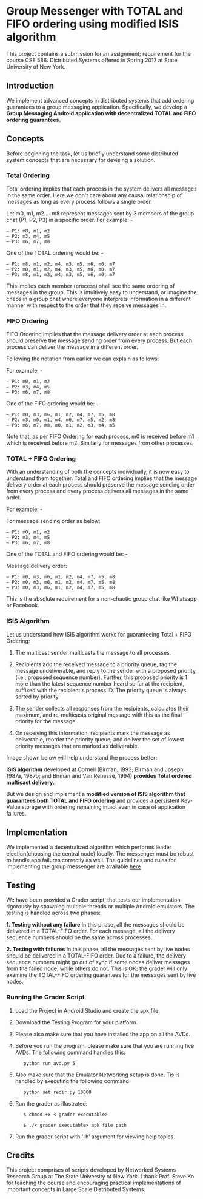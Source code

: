 # Group Messenger with TOTAL and FIFO ordering using modified ISIS algorithm

This project contains a submission for an assignment; requirement for the course CSE 586: Distributed Systems offered in Spring 2017 at State University of New York.

## Introduction

We implement advanced concepts in distributed systems that add ordering guarantees to a group messaging application. Specifically, we develop a **Group Messaging Android application with decentralized TOTAL and FIFO ordering guarantees.**

## Concepts
Before beginning the task, let us briefly understand some distributed system concepts that are necessary for devising a solution.
### Total Ordering

Total ordering implies that each process in the system delivers all messages in the same order. Here we don't care about any causal relationship of messages as long as every process follows a single order.

Let m0, m1, m2.....m8 represent messages sent by 3 members of the group chat (P1, P2, P3) in a specific order.
For example: -

    – P1: m0, m1, m2
    – P2: m3, m4, m5
    – P3: m6, m7, m8
One of the TOTAL ordering would be: - 

    – P1: m8, m1, m2, m4, m3, m5, m6, m0, m7
    – P2: m8, m1, m2, m4, m3, m5, m6, m0, m7
    – P3: m8, m1, m2, m4, m3, m5, m6, m0, m7

This implies each member (process) shall see the same ordering of messages in the group. This is intuitively easy to understand, or imagine the chaos in a group chat where everyone interprets information in a different manner with respect to the order that they receive messages in.

### FIFO Ordering

FIFO Ordering implies that the message delivery order at each process should preserve the message sending order from every process. But each process can deliver the message in a different order.

Following the notation from earlier we can explain as follows:

For example: -

    – P1: m0, m1, m2
    – P2: m3, m4, m5
    – P3: m6, m7, m8
One of the FIFO ordering would be: - 

    – P1: m0, m3, m6, m1, m2, m4, m7, m5, m8
    – P2: m3, m0, m1, m4, m6, m7, m5, m2, m8
    – P3: m6, m7, m8, m0, m1, m2, m3, m4, m5
    
Note that, as per FIFO Ordering for each process, m0 is received before m1, which is received before m2. Similarly for messages from other processes.

### TOTAL + FIFO Ordering

With an understanding of both the concepts individually, it is now easy to understand them together. Total and FIFO ordering implies that the message delivery order at each process should preserve the message sending order from every process and every process delivers all messages in the same order.

For example: -

For message sending order as below:

    – P1: m0, m1, m2
    – P2: m3, m4, m5
    – P3: m6, m7, m8

One of the TOTAL and FIFO ordering would be: - 

Message delivery order:

    – P1: m0, m3, m6, m1, m2, m4, m7, m5, m8
    – P2: m0, m3, m6, m1, m2, m4, m7, m5, m8
    – P3: m0, m3, m6, m1, m2, m4, m7, m5, m8

This is the absolute requirement for a non-chaotic group chat like Whatsapp or Facebook.

### ISIS Algorithm
Let us understand how ISIS algorithm works for guaranteeing Total + FIFO Ordering: 

  1. The multicast sender multicasts the message to all processes. 
  
  2. Recipients add the received message to a priority queue, tag the message undeliverable, and reply to the sender with a proposed priority (i.e., proposed sequence number). Further, this proposed priority is 1 more than the latest sequence number heard so far at the recipient, suffixed with the recipient's process ID. The priority queue is always sorted by priority.  
  
  3. The sender collects all responses from the recipients, calculates their maximum, and re-multicasts original message with this as the final priority for the message.
  
  4. On receiving this information, recipients mark the message as deliverable, reorder the priority queue, and deliver the set of lowest priority messages that are marked as deliverable.
  
Image shown below will help understand the process better:


**ISIS algorithm** developed at Cornell (Birman, 1993; Birman and Joseph, 1987a, 1987b; and Birman and Van Renesse, 1994) **provides Total ordered multicast delivery.** 

But we design and implement a **modified version of ISIS algorithm that guarantees both TOTAL and FIFO ordering** and provides a persistent Key-Value storage with ordering remaining intact even in case of application failures.

## Implementation
We implemented a decentralized algorithm which performs leader election(choosing the central node) locally. The messenger must be robust to handle app failures correctly as well.
The guidelines and rules for implementing the group messenger are available [here](https://docs.google.com/document/d/1xgXwZ6GYA152WT3K0B1MPP7F0mf0sPCPzfqr528pO5Y)

## Testing

We have been provided a Grader script, that tests our implementation rigorously by spawning multiple threads or multiple Android emulators. The testing is handled across two phases:
  
  **1. Testing without any failure**
    In this phase, all the messages should be delivered in a TOTAL-FIFO order. For each message, all the delivery sequence numbers should be the same across processes.
    
  **2. Testing with failures**
    In this phase, all the messages sent by live nodes should be delivered in a TOTAL-FIFO order. Due to a failure, the delivery sequence numbers might go out of sync if some nodes deliver messages from the failed node, while others do not. This is OK; the grader will only examine the TOTAL-FIFO ordering guarantees for the messages sent by live nodes.

### Running the Grader Script

  1. Load the Project in Android Studio and create the apk file.
  
  2. Download the Testing Program for your platform.
  
  3. Please also make sure that you have installed the app on all the AVDs.
  
  4. Before you run the program, please make sure that you are running five AVDs. The following command handles this:
       ```   
          python run_avd.py 5
       ```
  
  5. Also make sure that the Emulator Networking setup is done. Tis is handled by executing the following command
       ```
          python set_redir.py 10000
       ```
  
  6. Run the grader as illustrated:
       ```
          $ chmod +x < grader executable>
          
          $ ./< grader executable> apk file path
       ```
  
  7. Run the grader script with ‘-h’ argument for viewing help topics.

## Credits

This project comprises of scripts developed by Networked Systems Research Group at The State University of New York. I thank Prof. Steve Ko for teaching the course and encouraging practical implementations of important concepts in Large Scale Distributed Systems.

